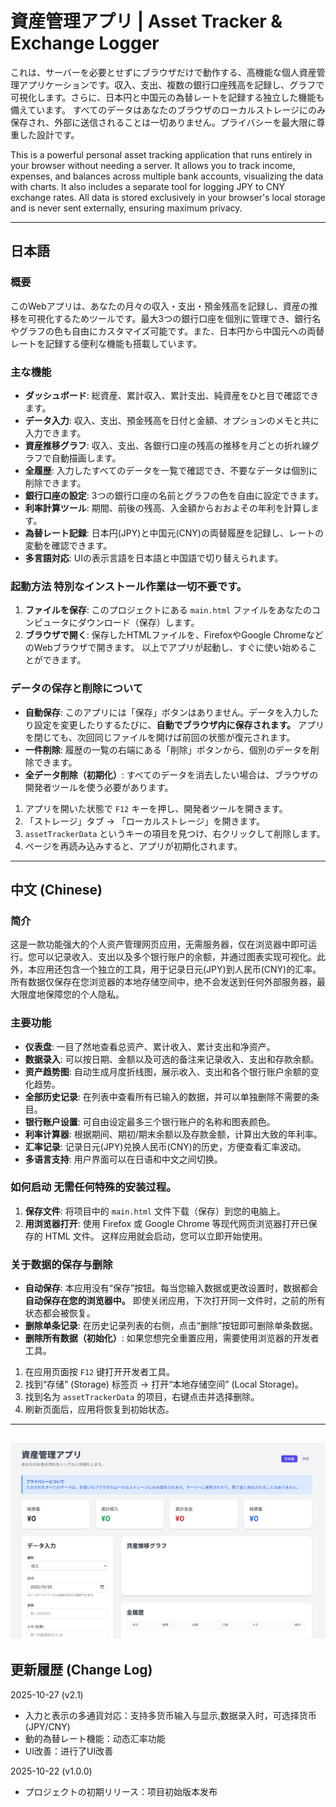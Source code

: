 # 資産管理アプリ | Asset Tracker & Exchange Logger
これは、サーバーを必要とせずにブラウザだけで動作する、高機能な個人資産管理アプリケーションです。収入、支出、複数の銀行口座残高を記録し、グラフで可視化します。さらに、日本円と中国元の為替レートを記録する独立した機能も備えています。 すべてのデータはあなたのブラウザのローカルストレージにのみ保存され、外部に送信されることは一切ありません。プライバシーを最大限に尊重した設計です。

This is a powerful personal asset tracking application that runs entirely in your browser without needing a server. It allows you to track income, expenses, and balances across multiple bank accounts, visualizing the data with charts. It also includes a separate tool for logging JPY to CNY exchange rates. All data is stored exclusively in your browser's local storage and is never sent externally, ensuring maximum privacy.

---
## 日本語
### 概要
このWebアプリは、あなたの月々の収入・支出・預金残高を記録し、資産の推移を可視化するためツールです。最大3つの銀行口座を個別に管理でき、銀行名やグラフの色も自由にカスタマイズ可能です。また、日本円から中国元への両替レートを記録する便利な機能も搭載しています。
### 主な機能
- **ダッシュボード**: 総資産、累計収入、累計支出、純資産をひと目で確認できます。
- **データ入力**: 収入、支出、預金残高を日付と金額、オプションのメモと共に入力できます。
- **資産推移グラフ**: 収入、支出、各銀行口座の残高の推移を月ごとの折れ線グラフで自動描画します。
- **全履歴**: 入力したすべてのデータを一覧で確認でき、不要なデータは個別に削除できます。
- **銀行口座の設定**: 3つの銀行口座の名前とグラフの色を自由に設定できます。
- **利率計算ツール**: 期間、前後の残高、入金額からおおよその年利を計算します。
- **為替レート記録**: 日本円(JPY)と中国元(CNY)の両替履歴を記録し、レートの変動を確認できます。
- **多言語対応**: UIの表示言語を日本語と中国語で切り替えられます。
### 起動方法 特別なインストール作業は一切不要です。
1. **ファイルを保存**: このプロジェクトにある `main.html` ファイルをあなたのコンピュータにダウンロード（保存）します。
2. **ブラウザで開く**: 保存したHTMLファイルを、FirefoxやGoogle ChromeなどのWebブラウザで開きます。 以上でアプリが起動し、すぐに使い始めることができます。
### データの保存と削除について
- **自動保存**: このアプリには「保存」ボタンはありません。データを入力したり設定を変更したりするたびに、**自動でブラウザ内に保存されます。** アプリを閉じても、次回同じファイルを開けば前回の状態が復元されます。
- **一件削除**: 履歴の一覧の右端にある「削除」ボタンから、個別のデータを削除できます。
- **全データ削除（初期化）**: すべてのデータを消去したい場合は、ブラウザの開発者ツールを使う必要があります。
1. アプリを開いた状態で `F12` キーを押し、開発者ツールを開きます。
2. 「ストレージ」タブ → 「ローカルストレージ」を開きます。
3. `assetTrackerData` というキーの項目を見つけ、右クリックして削除します。
4. ページを再読み込みすると、アプリが初期化されます。
---
## 中文 (Chinese)
### 简介
这是一款功能强大的个人资产管理网页应用，无需服务器，仅在浏览器中即可运行。您可以记录收入、支出以及多个银行账户的余额，并通过图表实现可视化。此外，本应用还包含一个独立的工具，用于记录日元(JPY)到人民币(CNY)的汇率。 所有数据仅保存在您浏览器的本地存储空间中，绝不会发送到任何外部服务器，最大限度地保障您的个人隐私。
### 主要功能 
- **仪表盘**: 一目了然地查看总资产、累计收入、累计支出和净资产。
- **数据录入**: 可以按日期、金额以及可选的备注来记录收入、支出和存款余额。
- **资产趋势图**: 自动生成月度折线图，展示收入、支出和各个银行账户余额的变化趋势。
- **全部历史记录**: 在列表中查看所有已输入的数据，并可以单独删除不需要的条目。
- **银行账户设置**: 可自由设定最多三个银行账户的名称和图表颜色。
- **利率计算器**: 根据期间、期初/期末余额以及存款金额，计算出大致的年利率。
- **汇率记录**: 记录日元(JPY)兑换人民币(CNY)的历史，方便查看汇率波动。
- **多语言支持**: 用户界面可以在日语和中文之间切换。
### 如何启动 无需任何特殊的安装过程。
1. **保存文件**: 将项目中的 `main.html` 文件下载（保存）到您的电脑上。
2. **用浏览器打开**: 使用 Firefox 或 Google Chrome 等现代网页浏览器打开已保存的 HTML 文件。 这样应用就会启动，您可以立即开始使用。
### 关于数据的保存与删除
- **自动保存**: 本应用没有“保存”按钮。每当您输入数据或更改设置时，数据都会**自动保存在您的浏览器中。** 即使关闭应用，下次打开同一文件时，之前的所有状态都会被恢复。
- **删除单条记录**: 在历史记录列表的右侧，点击“删除”按钮即可删除单条数据。
- **删除所有数据（初始化）**: 如果您想完全重置应用，需要使用浏览器的开发者工具。
1. 在应用页面按 `F12` 键打开开发者工具。
2. 找到“存储” (Storage) 标签页 → 打开“本地存储空间” (Local Storage)。
3. 找到名为 `assetTrackerData` 的项目，右键点击并选择删除。
4. 刷新页面后，应用将恢复到初始状态。
---
![日语版首页](images/Screenshot.png)
---
## 更新履歴 (Change Log)
2025-10-27 (v2.1)
- 入力と表示の多通貨対応：支持多货币输入与显示,数据录入时，可选择货币(JPY/CNY)
- 動的為替レート機能：动态汇率功能
- UI改善：进行了UI改善

2025-10-22 (v1.0.0)
- プロジェクトの初期リリース：项目初始版本发布